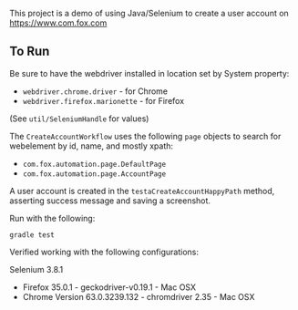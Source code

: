 This project is a demo of using Java/Selenium to create a user account on https://www.com.fox.com


## To Run

Be sure to have the webdriver installed in location set by System property:

* `webdriver.chrome.driver` - for Chrome
* `webdriver.firefox.marionette` - for Firefox

(See `util/SeleniumHandle` for values)

The `CreateAccountWorkflow` uses the following `page` objects to search for webelement by id, name, and mostly xpath:

* `com.fox.automation.page.DefaultPage`
* `com.fox.automation.page.AccountPage`

A user account is created in the `testaCreateAccountHappyPath` method, asserting success message and saving a screenshot.


Run with the following:

```
gradle test
```


Verified working with the following configurations:

Selenium 3.8.1

* Firefox 35.0.1 - geckodriver-v0.19.1 - Mac OSX
* Chrome Version 63.0.3239.132 - chromdriver 2.35 - Mac OSX

